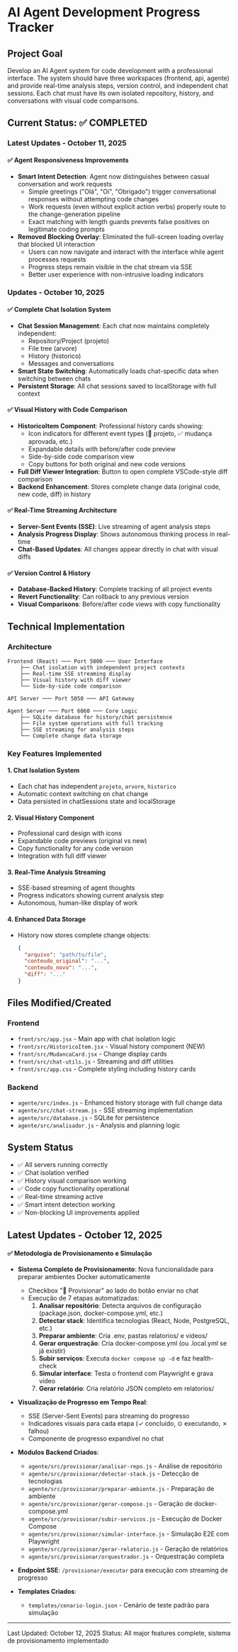 # AI Agent Development Progress Tracker

## Project Goal
Develop an AI Agent system for code development with a professional interface. The system should have three workspaces (frontend, api, agente) and provide real-time analysis steps, version control, and independent chat sessions. Each chat must have its own isolated repository, history, and conversations with visual code comparisons.

## Current Status: ✅ COMPLETED

### Latest Updates - October 11, 2025

#### ✅ Agent Responsiveness Improvements
- **Smart Intent Detection**: Agent now distinguishes between casual conversation and work requests
  - Simple greetings ("Olá", "Oi", "Obrigado") trigger conversational responses without attempting code changes
  - Work requests (even without explicit action verbs) properly route to the change-generation pipeline
  - Exact matching with length guards prevents false positives on legitimate coding prompts
- **Removed Blocking Overlay**: Eliminated the full-screen loading overlay that blocked UI interaction
  - Users can now navigate and interact with the interface while agent processes requests
  - Progress steps remain visible in the chat stream via SSE
  - Better user experience with non-intrusive loading indicators

### Updates - October 10, 2025

#### ✅ Complete Chat Isolation System
- **Chat Session Management**: Each chat now maintains completely independent:
  - Repository/Project (projeto)
  - File tree (arvore)  
  - History (historico)
  - Messages and conversations
- **Smart State Switching**: Automatically loads chat-specific data when switching between chats
- **Persistent Storage**: All chat sessions saved to localStorage with full context

#### ✅ Visual History with Code Comparison
- **HistoricoItem Component**: Professional history cards showing:
  - Icon indicators for different event types (📁 projeto, ✅ mudança aprovada, etc.)
  - Expandable details with before/after code preview
  - Side-by-side code comparison view
  - Copy buttons for both original and new code versions
- **Full Diff Viewer Integration**: Button to open complete VSCode-style diff comparison
- **Backend Enhancement**: Stores complete change data (original code, new code, diff) in history

#### ✅ Real-Time Streaming Architecture  
- **Server-Sent Events (SSE)**: Live streaming of agent analysis steps
- **Analysis Progress Display**: Shows autonomous thinking process in real-time
- **Chat-Based Updates**: All changes appear directly in chat with visual diffs

#### ✅ Version Control & History
- **Database-Backed History**: Complete tracking of all project events
- **Revert Functionality**: Can rollback to any previous version
- **Visual Comparisons**: Before/after code views with copy functionality

## Technical Implementation

### Architecture
```
Frontend (React) ─── Port 5000 ─── User Interface
    ├── Chat isolation with independent project contexts
    ├── Real-time SSE streaming display
    ├── Visual history with diff viewer
    └── Side-by-side code comparison
    
API Server ─── Port 5050 ─── API Gateway

Agent Server ─── Port 6060 ─── Core Logic
    ├── SQLite database for history/chat persistence
    ├── File system operations with full tracking
    ├── SSE streaming for analysis steps
    └── Complete change data storage
```

### Key Features Implemented

#### 1. Chat Isolation System
- Each chat has independent `projeto`, `arvore`, `historico`
- Automatic context switching on chat change
- Data persisted in chatSessions state and localStorage

#### 2. Visual History Component
- Professional card design with icons
- Expandable code previews (original vs new)
- Copy functionality for any code version
- Integration with full diff viewer

#### 3. Real-Time Analysis Streaming
- SSE-based streaming of agent thoughts
- Progress indicators showing current analysis step
- Autonomous, human-like display of work

#### 4. Enhanced Data Storage
- History now stores complete change objects:
  ```json
  {
    "arquivo": "path/to/file",
    "conteudo_original": "...",
    "conteudo_novo": "...",
    "diff": "..."
  }
  ```

## Files Modified/Created

### Frontend
- `front/src/app.jsx` - Main app with chat isolation logic
- `front/src/HistoricoItem.jsx` - Visual history component (NEW)
- `front/src/MudancaCard.jsx` - Change display cards
- `front/src/chat-utils.js` - Streaming and diff utilities
- `front/src/app.css` - Complete styling including history cards

### Backend
- `agente/src/index.js` - Enhanced history storage with full change data
- `agente/src/chat-stream.js` - SSE streaming implementation
- `agente/src/database.js` - SQLite for persistence
- `agente/src/analisador.js` - Analysis and planning logic

## System Status
- ✅ All servers running correctly
- ✅ Chat isolation verified
- ✅ History visual comparison working
- ✅ Code copy functionality operational
- ✅ Real-time streaming active
- ✅ Smart intent detection working
- ✅ Non-blocking UI improvements applied

## Latest Updates - October 12, 2025

#### ✅ Metodologia de Provisionamento e Simulação
- **Sistema Completo de Provisionamento**: Nova funcionalidade para preparar ambientes Docker automaticamente
  - Checkbox "🐳 Provisionar" ao lado do botão enviar no chat
  - Execução de 7 etapas automatizadas:
    1. **Analisar repositório**: Detecta arquivos de configuração (package.json, docker-compose.yml, etc.)
    2. **Detectar stack**: Identifica tecnologias (React, Node, PostgreSQL, etc.)
    3. **Preparar ambiente**: Cria .env, pastas relatorios/ e videos/
    4. **Gerar orquestração**: Cria docker-compose.yml (ou .local.yml se já existir)
    5. **Subir serviços**: Executa `docker compose up -d` e faz health-check
    6. **Simular interface**: Testa o frontend com Playwright e grava vídeo
    7. **Gerar relatório**: Cria relatório JSON completo em relatorios/
  
- **Visualização de Progresso em Tempo Real**: 
  - SSE (Server-Sent Events) para streaming do progresso
  - Indicadores visuais para cada etapa (✓ concluído, ⊙ executando, ✗ falhou)
  - Componente de progresso expandível no chat

- **Módulos Backend Criados**:
  - `agente/src/provisionar/analisar-repo.js` - Análise de repositório
  - `agente/src/provisionar/detectar-stack.js` - Detecção de tecnologias
  - `agente/src/provisionar/preparar-ambiente.js` - Preparação de ambiente
  - `agente/src/provisionar/gerar-compose.js` - Geração de docker-compose.yml
  - `agente/src/provisionar/subir-servicos.js` - Execução de Docker Compose
  - `agente/src/provisionar/simular-interface.js` - Simulação E2E com Playwright
  - `agente/src/provisionar/gerar-relatorio.js` - Geração de relatórios
  - `agente/src/provisionar/orquestrador.js` - Orquestração completa

- **Endpoint SSE**: `/provisionar/executar` para execução com streaming de progresso

- **Templates Criados**:
  - `templates/cenario-login.json` - Cenário de teste padrão para simulação

---
Last Updated: October 12, 2025
Status: All major features complete, sistema de provisionamento implementado
